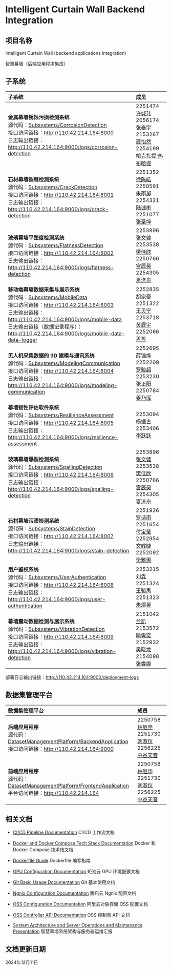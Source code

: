 # Intelligent Curtain Wall Backend Integration

## 项目名称

Intelligent Curtain Wall (backend applications integration)

智慧幕墙（后端应用程序集成）

## 子系统

| 子系统 | 成员 |
| :--- | :--- |
| **金属幕墙锈蚀污损检测系统**<br>源代码：[Subsystems/CorrosionDetection](https://github.com/MinmusLin/ICW_CorrosionDetection_Backend)<br>接口访问链接：http://110.42.214.164:8000<br>日志输出链接：http://110.42.214.164:9000/logs/corrosion-detection | 2251474 [许城玮](https://github.com/kwzr-xu)<br>2056174 [张泰宇](https://github.com/donggua227)<br>2153267 [聂怡然](https://github.com/NieYiran)<br>2254199 [帕克扎提·热布哈提](https://github.com/pkzt03) |
| **石材幕墙裂缝检测系统**<br>源代码：[Subsystems/CrackDetection](https://github.com/MinmusLin/ICW_CrackDetection_Backend)<br>接口访问链接：http://110.42.214.164:8001<br>日志输出链接：http://110.42.214.164:9000/logs/crack-detection | 2251352 [徐陈皓](https://github.com/IamNotXCH)<br>2250591 [朱雨凝](https://github.com/zynynyn)<br>2254321 [陆诚彬](https://github.com/IamLCB)<br>2251077 [张圣坤](https://github.com/12345zsk) |
| **玻璃幕墙平整度检测系统**<br>源代码：[Subsystems/FlatnessDetection](https://github.com/MinmusLin/ICW_FlatnessDetection_Backend)<br>接口访问链接：http://110.42.214.164:8002<br>日志输出链接：http://110.42.214.164:9000/logs/flatness-detection | 2253896 [张文健](https://github.com/vapacity)<br>2253538 [樊佳欣](https://github.com/359jxf)<br>2250766 [宫辰昊](https://github.com/peter-hannibal-gong)<br>2254305 [夏济舟](https://github.com/sadfroggy-max) |
| **移动端幕墙数据采集与展示系统**<br>源代码：[Subsystems/MobileData](https://github.com/MinmusLin/ICW_MobileData_Backend)<br>接口访问链接：http://110.42.214.164:8003<br>日志输出链接：http://110.42.214.164:9000/logs/mobile-data<br>日志输出链接（数据记录程序）：http://110.42.214.164:9000/logs/mobile-data-data-logger | 2252835 [胡家豪](https://github.com/10086hu)<br>2251322 [王贝宁](https://github.com/WBNvs)<br>2253718 [黄辰宇](https://github.com/Guaaaava)<br>2252066 [盖哲](https://github.com/unicorn888888) |
| **无人机采集数据的 3D 建模与通讯系统**<br>源代码：[Subsystems/ModelingCommunication](https://github.com/MinmusLin/ICW_ModelingCommunication_Backend)<br>接口访问链接：http://110.42.214.164:8004<br>日志输出链接：http://110.42.214.164:9000/logs/modeling-communication | 2252695 [薛锦烨](https://github.com/XueJinye)<br>2252209 [罗骏超](https://github.com/LuoJunchao)<br>2253230 [张正阳](https://github.com/SunnyZhang902)<br>2250784 [姜乃珲](https://github.com/Djangle162857) |
| **幕墙韧性评估软件系统**<br>源代码：[Subsystems/ResilienceAssessment](https://github.com/MinmusLin/ICW_ResilienceAssessment_Backend)<br>接口访问链接：http://110.42.214.164:8005<br>日志输出链接：http://110.42.214.164:9000/logs/resilience-assessment | 2253094 [杨振古](https://github.com/Darli000000)<br>2253406 [李跃跃](https://github.com/JellyYuey) |
| **玻璃幕墙爆裂检测系统**<br>源代码：[Subsystems/SpallingDetection](https://github.com/MinmusLin/ICW_SpallingDetection_Backend)<br>接口访问链接：http://110.42.214.164:8006<br>日志输出链接：http://110.42.214.164:9000/logs/spalling-detection | 2253896 [张文健](https://github.com/vapacity)<br>2253538 [樊佳欣](https://github.com/359jxf)<br>2250766 [宫辰昊](https://github.com/peter-hannibal-gong)<br>2254305 [夏济舟](https://github.com/sadfroggy-max) |
| **石材幕墙污渍检测系统**<br>源代码：[Subsystems/StainDetection](https://github.com/MinmusLin/ICW_StainDetection_Backend)<br>接口访问链接：http://110.42.214.164:8007<br>日志输出链接：http://110.42.214.164:9000/logs/stain-detection | 2251926 [罗诗雨](https://github.com/lossiuy)<br>2251654 [付宝莹](https://github.com/funnyby)<br>2252954 [文彧婕](https://github.com/eightMealsADay)<br>2252092 [毕雅琳](https://github.com/ASAPbb) |
| **用户鉴权系统**<br>源代码：[Subsystems/UserAuthentication](https://github.com/MinmusLin/ICW_UserAuthentication_Backend)<br>接口访问链接：http://110.42.214.164:8008<br>日志输出链接：http://110.42.214.164:9000/logs/user-authentication | 2253215 [刘垚](https://github.com/yaoyaolove)<br>2251324 [王骏禹](https://github.com/PiGodzyh)<br>2251323 [朱煜昊](https://github.com/L1KEAB0T) |
| **幕墙震动数据检测与展示系统**<br>源代码：[Subsystems/VibrationDetection](https://github.com/MinmusLin/ICW_VibrationDetection_Backend)<br>接口访问链接：http://110.42.214.164:8009<br>日志输出链接：http://110.42.214.164:9000/logs/vibration-detection | 2151042 [兰凯](https://github.com/haixiuxiu)<br>2153572 [喻霄奕](https://github.com/Yxy54321)<br>2152932 [吴晓龙](https://github.com/l505l)<br>2154098 [张睿康](https://github.com/chanceray) |

部署日志输出链接：http://110.42.214.164:9000/deployment-logs

## 数据集管理平台

| 数据集管理平台 | 成员 |
| :--- | :--- |
| **后端应用程序**<br>源代码：[DatasetManagementPlatform/BackendApplication](https://github.com/MinmusLin/ICW_OssManagement_Backend)<br>接口访问链接：http://110.42.214.164:9000 | 2250758 [林继申](https://github.com/MinmusLin)<br>2251730 [刘淑仪](https://github.com/bunnyoii)<br>2256225 [中谷天音](https://github.com/amaneosaka) |
| **前端应用程序**<br>源代码：[DatasetManagementPlatform/FrontendApplication](https://github.com/MinmusLin/ICW_OssManagement_Frontend)<br>平台访问链接：http://110.42.214.164 | 2250758 [林继申](https://github.com/MinmusLin)<br>2251730 [刘淑仪](https://github.com/bunnyoii)<br>2256225 [中谷天音](https://github.com/amaneosaka) |

## 相关文档

* [CI/CD Pipeline Documentation](Documentation/CI_CD_Pipeline_Documentation.md)
CI/CD 工作流文档

* [Docker and Docker Compose Tech Stack Documentation](Documentation/Docker_and_Docker_Compose_Tech_Stack_Documentation.md)
Docker 和 Docker Compose 技术栈文档

* [Dockerfile Guide](Documentation/Dockerfile_Guide.md)
Dockerfile 编写指南

* [GPU Configuration Documentation](Documentation/GPU_Configuration_Documentation.md)
矩池云 GPU 环境配置文档

* [Git Basic Usage Documentation](Documentation/Git_Basic_Usage_Documentation.md)
Git 基本使用文档

* [Ngnix Configuration Documentation](Documentation/Ngnix_Configuration_Documentation.md)
腾讯云 Ngnix 配置文档

* [OSS Configuration Documentation](Documentation/OSS_Configuration_Documentation.md)
阿里云对象存储 OSS 配置文档

* [OSS Controller API Documentation](Documentation/OSS_Controller_API_Documentation.md)
OSS 控制器 API 文档

* [System Architecture and Server Operations and Maintenance Presentation](Documentation/System_Architecture_and_Server_Operations_and_Maintenance_Presentation.pdf)
智慧幕墙系统架构与服务器运维汇报

## 文档更新日期

2024年12月11日
